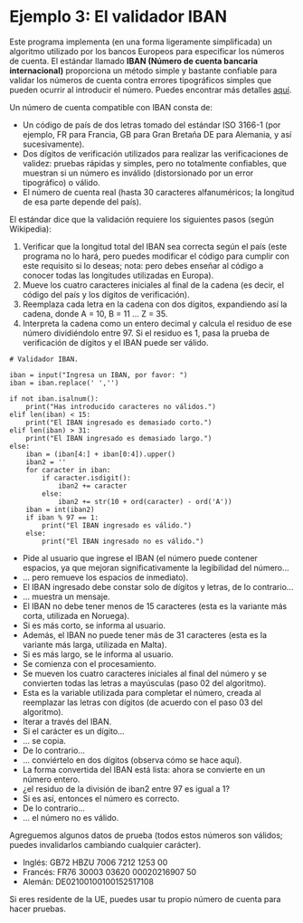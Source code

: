 # Ejemplo 3: El validador IBAN

Este programa implementa (en una forma ligeramente simplificada) un algoritmo utilizado por los bancos Europeos para especificar los números de cuenta. El estándar llamado **IBAN (Número de cuenta bancaria internacional)** proporciona un método simple y bastante confiable para validar los números de cuenta contra errores tipográficos simples que pueden ocurrir al introducir el número. Puedes encontrar más detalles [aquí](https://en.wikipedia.org/wiki/International_Bank_Account_Number).

Un número de cuenta compatible con IBAN consta de:

* Un código de país de dos letras tomado del estándar ISO 3166-1 (por ejemplo, FR para Francia, GB para Gran Bretaña DE para Alemania, y así sucesivamente).
* Dos dígitos de verificación utilizados para realizar las verificaciones de validez: pruebas rápidas y simples, pero no totalmente confiables, que muestran si un número es inválido (distorsionado por un error tipográfico) o válido.
* El número de cuenta real (hasta 30 caracteres alfanuméricos; la longitud de esa parte depende del país).

El estándar dice que la validación requiere los siguientes pasos (según Wikipedia):

1. Verificar que la longitud total del IBAN sea correcta según el país (este programa no lo hará, pero puedes modificar el código para cumplir con este requisito si lo deseas; nota: pero debes enseñar al código a conocer todas las longitudes utilizadas en Europa).
2. Mueve los cuatro caracteres iniciales al final de la cadena (es decir, el código del país y los dígitos de verificación).
3. Reemplaza cada letra en la cadena con dos dígitos, expandiendo así la cadena, donde A = 10, B = 11 ... Z = 35.
4. Interpreta la cadena como un entero decimal y calcula el residuo de ese número dividiéndolo entre 97. Si el residuo es 1, pasa la prueba de verificación de dígitos y el IBAN puede ser válido.

```
# Validador IBAN.

iban = input("Ingresa un IBAN, por favor: ")
iban = iban.replace(' ','')

if not iban.isalnum():
    print("Has introducido caracteres no válidos.")
elif len(iban) < 15:
    print("El IBAN ingresado es demasiado corto.")
elif len(iban) > 31:
    print("El IBAN ingresado es demasiado largo.")
else:
    iban = (iban[4:] + iban[0:4]).upper()
    iban2 = ''
    for caracter in iban:
        if caracter.isdigit():
            iban2 += caracter
        else:
            iban2 += str(10 + ord(caracter) - ord('A'))
    iban = int(iban2)
    if iban % 97 == 1:
        print("El IBAN ingresado es válido.")
    else:
        print("El IBAN ingresado no es válido.")
```


* Pide al usuario que ingrese el IBAN (el número puede contener espacios, ya que mejoran significativamente la legibilidad del número...
* ... pero remueve los espacios de inmediato).
* El IBAN ingresado debe constar solo de dígitos y letras, de lo contrario...
* ... muestra un mensaje.
* El IBAN no debe tener menos de 15 caracteres (esta es la variante más corta, utilizada en Noruega).
* Si es más corto, se informa al usuario.
* Además, el IBAN no puede tener más de 31 caracteres (esta es la variante más larga, utilizada en Malta).
* Si es más largo, se le informa al usuario.
* Se comienza con el procesamiento.
* Se mueven los cuatro caracteres iniciales al final del número y se convierten todas las letras a mayúsculas (paso 02 del algoritmo).
* Esta es la variable utilizada para completar el número, creada al reemplazar las letras con dígitos (de acuerdo con el paso 03 del algoritmo).
* Iterar a través del IBAN.
* Si el carácter es un dígito...
* ... se copia.
* De lo contrario...
* ... conviértelo en dos dígitos (observa cómo se hace aquí).
* La forma convertida del IBAN está lista: ahora se convierte en un número entero.
* ¿el residuo de la división de iban2 entre 97 es igual a 1?
* Si es así, entonces el número es correcto.
* De lo contrario...
* ... el número no es válido.

Agreguemos algunos datos de prueba (todos estos números son válidos; puedes invalidarlos cambiando cualquier carácter).

* Inglés: GB72 HBZU 7006 7212 1253 00
* Francés: FR76 30003 03620 00020216907 50
* Alemán: DE02100100100152517108

Si eres residente de la UE, puedes usar tu propio número de cuenta para hacer pruebas.
